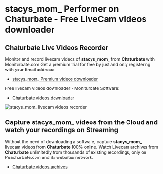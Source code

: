 # stacys_mom_ Performer on Chaturbate - Free LiveCam videos downloader

## Chaturbate Live Videos Recorder

Monitor and record livecam videos of **stacys_mom_** from **Chaturbate** with Moniturbate.com
Get a premium trial for free by just and only registering with your Email address:
* [stacys_mom_ Premium videos downloader](https://moniturbate.com/request-demo-licence-key.html)

Free livecam videos downloader - Moniturbate Software:
* [Chaturbate videos downloader](https://moniturbate.com/moniturbate-download-software.html)

![stacys_mom_ livecam videos recorder](https://peachurnet.com/templates/moniturbate-software.png)


## Capture stacys_mom_ videos from the Cloud and watch your recordings on Streaming

Without the need of downloading a software, capture **stacys_mom_** livecam videos from **Chaturbate** 100% online.
Watch Livecam archives from **Chaturbate** unlimitedly from thousands of existing recordings, only on Peachurbate.com and its websites network:
* [Chaturbate videos archives](https://peachurnet.com/)